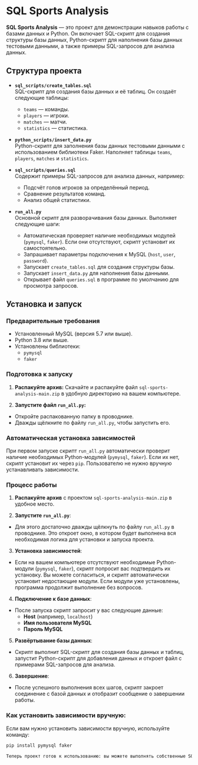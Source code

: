 # SQL Sports Analysis

**SQL Sports Analysis** — это проект для демонстрации навыков работы с базами данных и Python. Он включает SQL-скрипт для создания структуры базы данных, Python-скрипт для наполнения базы данных тестовыми данными, а также примеры SQL-запросов для анализа данных.

## Структура проекта

- **`sql_scripts/create_tables.sql`**  
  SQL-скрипт для создания базы данных и её таблиц. Он создаёт следующие таблицы:
  - `teams` — команды.
  - `players` — игроки.
  - `matches` — матчи.
  - `statistics` — статистика.

- **`python_scripts/insert_data.py`**  
  Python-скрипт для заполнения базы данных тестовыми данными с использованием библиотеки Faker. Наполняет таблицы `teams`, `players`, `matches` и `statistics`.

- **`sql_scripts/queries.sql`**  
  Содержит примеры SQL-запросов для анализа данных, например:
  - Подсчёт голов игроков за определённый период.
  - Сравнение результатов команд.
  - Анализ общей статистики.

- **`run_all.py`**  
  Основной скрипт для разворачивания базы данных. Выполняет следующие шаги:
  - Автоматическая проверяет наличие необходимых модулей (`pymysql`, `faker`). Если они отсутствуют, скрипт установит их самостоятельно.
  - Запрашивает параметры подключения к MySQL (`host`, `user`, `password`).
  - Запускает `create_tables.sql` для создания структуры базы.
  - Запускает `insert_data.py` для наполнения базы данными.
  - Открывает файл `queries.sql` в программе по умолчанию для просмотра запросов.

## Установка и запуск

### Предварительные требования

- Установленный MySQL (версия 5.7 или выше).
- Python 3.8 или выше.
- Установлены библиотеки:
  - `pymysql`
  - `faker`
  
### Подготовка к запуску

  1. **Распакуйте архив:**
   Скачайте и распакуйте файл `sql-sports-analysis-main.zip` в удобную директорию на вашем компьютере.

  2. **Запустите файл `run_all.py`:**
   - Откройте распакованную папку в проводнике.
   - Дважды щёлкните по файлу `run_all.py`, чтобы запустить его.

### Автоматическая установка зависимостей

При первом запуске скрипт `run_all.py` автоматически проверит наличие необходимых Python-модулей (`pymysql`, `faker`). Если их нет, скрипт установит их через `pip`. Пользователю не нужно вручную устанавливать зависимости.

### Процесс работы

  1. **Распакуйте архив** с проектом `sql-sports-analysis-main.zip` в удобное место.
   
  2. **Запустите `run_all.py`**:
   - Для этого достаточно дважды щёлкнуть по файлу `run_all.py` в проводнике. Это откроет окно, в котором будет выполнена вся необходимая логика для установки и запуска проекта.

  3. **Установка зависимостей**:
   - Если на вашем компьютере отсутствуют необходимые Python-модули (`pymysql`, `faker`), скрипт попросит вас подтвердить их установку. Вы можете согласиться, и скрипт автоматически установит недостающие модули. Если модули уже установлены, программа продолжит выполнение без вопросов.
   
  4. **Подключение к базе данных**:
   - После запуска скрипт запросит у вас следующие данные:
     - **Host** (например, `localhost`)
     - **Имя пользователя MySQL**
     - **Пароль MySQL**

  5. **Развёртывание базы данных**:
   - Скрипт выполнит SQL-скрипт для создания базы данных и таблиц, запустит Python-скрипт для добавления данных и откроет файл с примерами SQL-запросов для анализа.

  6. **Завершение**:
   - После успешного выполнения всех шагов, скрипт закроет соединение с базой данных и отобразит сообщение о завершении работы.

### Как установить зависимости вручную:

Если вам нужно установить зависимости вручную, используйте команду:
```bash
pip install pymysql faker

Теперь проект готов к использованию: вы можете выполнять собственные SQL-запросы или анализировать предоставленные примеры.